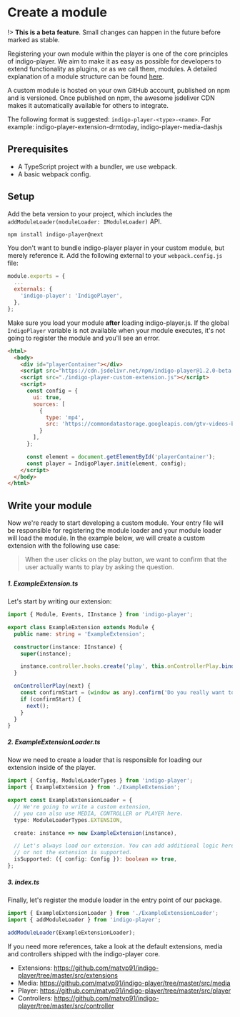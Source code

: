 # Create a module

!> **This is a beta feature**. Small changes can happen in the future before marked as stable.

Registering your own module within the player is one of the core principles of indigo-player. We aim to make it as easy as possible for developers to extend functionality as plugins, or as we call them, modules. A detailed explanation of a module structure can be found [here](./ModuleStructure.md).

A custom module is hosted on your own GitHub account, published on npm and is versioned. Once published on npm, the awesome jsdeliver CDN makes it automatically available for others to integrate.

The following format is suggested: `indigo-player-<type>-<name>`. For example: indigo-player-extension-drmtoday, indigo-player-media-dashjs

## Prerequisites

* A TypeScript project with a bundler, we use webpack.
* A basic webpack config.

## Setup

Add the beta version to your project, which includes the `addModuleLoader(moduleLoader: IModuleLoader)` API. 

```
npm install indigo-player@next
```

You don't want to bundle indigo-player player in your custom module, but merely reference it. Add the following external to your `webpack.config.js` file:

```javascript
module.exports = {
  ...
  externals: {
    'indigo-player': 'IndigoPlayer',
  },
};
```

Make sure you load your module **after** loading indigo-player.js. If the global `IndigoPlayer` variable is not available when your module executes, it's not going to register the module and you'll see an error.

```html
<html>
  <body>
    <div id="playerContainer"></div>
    <script src="https://cdn.jsdelivr.net/npm/indigo-player@1.2.0-beta.0/lib/indigo-player.js"></script>
    <script src="./indigo-player-custom-extension.js"></script>
    <script>
      const config = {
        ui: true,
        sources: [
          {
            type: 'mp4',
            src: 'https://commondatastorage.googleapis.com/gtv-videos-bucket/sample/BigBuckBunny.mp4',
          }
        ],
      };

      const element = document.getElementById('playerContainer');
      const player = IndigoPlayer.init(element, config);
    </script>
  </body>
</html>
```

## Write your module

Now we're ready to start developing a custom module. Your entry file will be responsible for registering the module loader and your module loader will load the module. In the example below, we will create a custom extension with the following use case:

> When the user clicks on the play button, we want to confirm that the user actually wants to play by asking the question.

##### 1. ExampleExtension.ts

Let's start by writing our extension:

```typescript
import { Module, Events, IInstance } from 'indigo-player';

export class ExampleExtension extends Module {
  public name: string = 'ExampleExtension';

  constructor(instance: IInstance) {
    super(instance);

    instance.controller.hooks.create('play', this.onControllerPlay.bind(this));
  }

  onControllerPlay(next) {
    const confirmStart = (window as any).confirm('Do you really want to play?');
    if (confirmStart) {
      next();
    }
  }
}
```

##### 2. ExampleExtensionLoader.ts

Now we need to create a loader that is responsible for loading our extension inside of the player.

```typescript
import { Config, ModuleLoaderTypes } from 'indigo-player';
import { ExampleExtension } from './ExampleExtension';

export const ExampleExtensionLoader = {
  // We're going to write a custom extension, 
  // you can also use MEDIA, CONTROLLER or PLAYER here.
  type: ModuleLoaderTypes.EXTENSION,

  create: instance => new ExampleExtension(instance),

  // Let's always load our extension. You can add additional logic here whether
  // or not the extension is supported.
  isSupported: ({ config: Config }): boolean => true,
};
```

##### 3. index.ts

Finally, let's register the module loader in the entry point of our package.

```typescript
import { ExampleExtensionLoader } from './ExampleExtensionLoader';
import { addModuleLoader } from 'indigo-player';

addModuleLoader(ExampleExtensionLoader);
```

If you need more references, take a look at the default extensions, media and controllers shipped with the indigo-player core.

* Extensions: https://github.com/matvp91/indigo-player/tree/master/src/extensions
* Media: https://github.com/matvp91/indigo-player/tree/master/src/media
* Player: https://github.com/matvp91/indigo-player/tree/master/src/player
* Controllers: https://github.com/matvp91/indigo-player/tree/master/src/controller